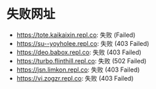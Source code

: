 # 失败网址
- https://tote.kaikaixin.repl.co: 失败 (Failed)
- https://su--yoyholee.repl.co: 失败 (403
Failed)
- https://deo.babox.repl.co: 失败 (403
Failed)
- https://turbo.flinthill.repl.co: 失败 (502
Failed)
- https://jsn.limkon.repl.co: 失败 (403
Failed)
- https://vi.zogzr.repl.co: 失败 (403
Failed)

